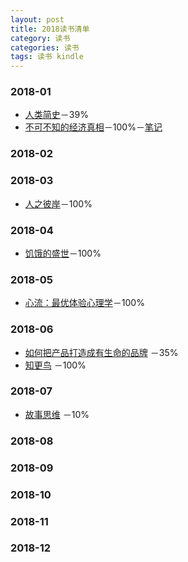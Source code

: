 ```yaml
---
layout: post
title: 2018读书清单
category: 读书
categories: 读书
tags: 读书 kindle
---
```


### 2018-01
* [人类简史]()－39%
* [不可不知的经济真相]()－100%－[笔记](/读书/笔记/2018/01/16/不可不知的经济真相_笔记.html "不可不知的经济真相_笔记")

### 2018-02

### 2018-03
* [人之彼岸]()－100%

### 2018-04
* [饥饿的盛世]()－100%

### 2018-05
* [心流：最优体验心理学]()－100%

### 2018-06
* [如何把产品打造成有生命的品牌]() －35%
* [知更鸟]() －100%

### 2018-07
* [故事思维]() －10%

### 2018-08

### 2018-09

### 2018-10

### 2018-11

### 2018-12

